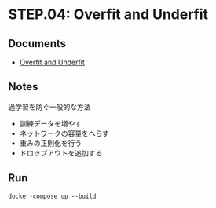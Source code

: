 STEP.04: Overfit and Underfit
===

## Documents
- [Overfit and Underfit](https://www.tensorflow.org/tutorials/keras/overfit_and_underfit)


## Notes
過学習を防ぐ一般的な方法
- 訓練データを増やす
- ネットワークの容量をへらす
- 重みの正則化を行う
- ドロップアウトを追加する


## Run
```
docker-compose up --build
```
